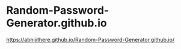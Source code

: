 # Random-Password-Generator.github.io
https://abhijithere.github.io/Random-Password-Generator.github.io/
